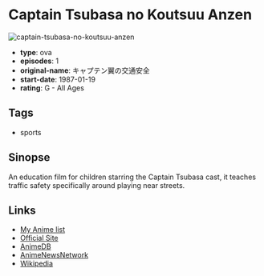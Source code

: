 # Captain Tsubasa no Koutsuu Anzen

![captain-tsubasa-no-koutsuu-anzen](https://cdn.myanimelist.net/images/anime/1530/98950.jpg)

-   **type**: ova
-   **episodes**: 1
-   **original-name**: キャプテン翼の交通安全
-   **start-date**: 1987-01-19
-   **rating**: G - All Ages

## Tags

-   sports

## Sinopse

An education film for children starring the Captain Tsubasa cast, it teaches traffic safety specifically around playing near streets.

## Links

-   [My Anime list](https://myanimelist.net/anime/39227/Captain_Tsubasa_no_Koutsuu_Anzen)
-   [Official Site](http://www.tome-avc.jp/modules/soft1/photo.php?lid=1453)
-   [AnimeDB](http://anidb.info/perl-bin/animedb.pl?show=anime&aid=505)
-   [AnimeNewsNetwork](http://www.animenewsnetwork.com/encyclopedia/anime.php?id=916)
-   [Wikipedia](<https://ja.wikipedia.org/wiki/%E3%82%AD%E3%83%A3%E3%83%97%E3%83%86%E3%83%B3%E7%BF%BC_(%E3%82%A2%E3%83%8B%E3%83%A1)#%E3%81%9D%E3%81%AE%E4%BB%96%E3%81%AE%E3%82%A2%E3%83%8B%E3%83%A1%E4%BD%9C%E5%93%81>)
